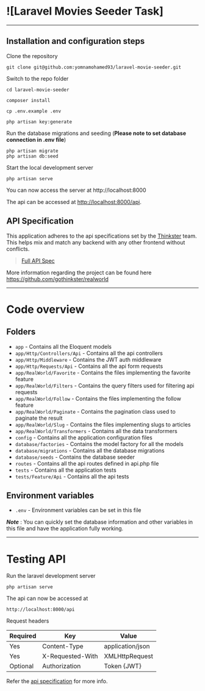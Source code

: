 # ![Laravel Movies Seeder Task]

----------

## Installation and configuration steps

Clone the repository

    git clone git@github.com:yomnamohamed93/laravel-movie-seeder.git

Switch to the repo folder

    cd laravel-movie-seeder

    composer install

    cp .env.example .env

    php artisan key:generate

Run the database migrations and seeding (**Please note to set database connection in .env file**)

    php artisan migrate
    php artisan db:seed

Start the local development server

    php artisan serve

You can now access the server at http://localhost:8000

The api can be accessed at [http://localhost:8000/api](http://localhost:8000/api).

## API Specification

This application adheres to the api specifications set by the [Thinkster](https://github.com/gothinkster) team. This helps mix and match any backend with any other frontend without conflicts.

> [Full API Spec](https://github.com/gothinkster/realworld/tree/master/api)

More information regarding the project can be found here https://github.com/gothinkster/realworld

----------

# Code overview
## Folders

- `app` - Contains all the Eloquent models
- `app/Http/Controllers/Api` - Contains all the api controllers
- `app/Http/Middleware` - Contains the JWT auth middleware
- `app/Http/Requests/Api` - Contains all the api form requests
- `app/RealWorld/Favorite` - Contains the files implementing the favorite feature
- `app/RealWorld/Filters` - Contains the query filters used for filtering api requests
- `app/RealWorld/Follow` - Contains the files implementing the follow feature
- `app/RealWorld/Paginate` - Contains the pagination class used to paginate the result
- `app/RealWorld/Slug` - Contains the files implementing slugs to articles
- `app/RealWorld/Transformers` - Contains all the data transformers
- `config` - Contains all the application configuration files
- `database/factories` - Contains the model factory for all the models
- `database/migrations` - Contains all the database migrations
- `database/seeds` - Contains the database seeder
- `routes` - Contains all the api routes defined in api.php file
- `tests` - Contains all the application tests
- `tests/Feature/Api` - Contains all the api tests

## Environment variables

- `.env` - Environment variables can be set in this file

***Note*** : You can quickly set the database information and other variables in this file and have the application fully working.

----------

# Testing API

Run the laravel development server

    php artisan serve

The api can now be accessed at

    http://localhost:8000/api

Request headers

| **Required** 	| **Key**              	| **Value**            	|
|----------	|------------------	|------------------	|
| Yes      	| Content-Type     	| application/json 	|
| Yes      	| X-Requested-With 	| XMLHttpRequest   	|
| Optional 	| Authorization    	| Token {JWT}      	|

Refer the [api specification](#api-specification) for more info.
